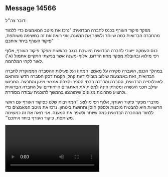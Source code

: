 ## Message 14566

דובר צה״ל:

מפקד פיקוד העורף בכנס לחברה הבדואית: "נרכז את מיטב המאמצים כדי ללמוד מהחברה הבדואית כמה שיותר ולשפר את המענה. אני רואה את זה כמשימה משותפת, פיקוד העורף ביחד איתכם" 

כנס העמקה ייעודי לחברה הבדואית היושבת בנגב בראשות מפקד פיקוד העורף, אלוף רפי מילוא ובהובלת מפקד מחוז הדרום, אלוף-משנה אשר בנישתי התקיים אתמול (א׳) לאור לקחי המלחמה. 

במהלך הכנס, הועברה סקירה על מאמצי המחוז ועל פעילות ההסברה הממוקדת לחברה הבדואית, זאת באמצעות שילוב מובילי דעת קהל, הקמת דסק הסברה חדש ומותאם לאוכלוסייה הבדואית, הסברה והדרכה בבתי הספר והצבת אמצעי מיגון והתרעה. 
המפגש שילב תכני העשרה ומטרתו הינה למפות את האתגרים הייחודיים של החברה הבדואית ולהציע פתרונות מגוונים שיתורגמו בהמשך לתוכנית עבודה מסודרת. 

מדברי מפקד פיקוד העורף, אלוף רפי מילוא: ״המחויבות שלנו כפיקוד העורף עם ראשי הרשויות היא להבטיח מוכנות ולספק חוסן ותחושת ביטחון. נרכז את מיטב המאמצים כדי ללמוד מהחברה הבדואית כמה שיותר ולשפר את המענה. אני רואה את זה כמשימה משותפת, פיקוד העורף ביחד איתכם״.

![Video](https://data.iron-swords.co.il/2024/December/23/https://data.iron-swords.co.il/2024/December/23/14566/14566_media.mp4)
